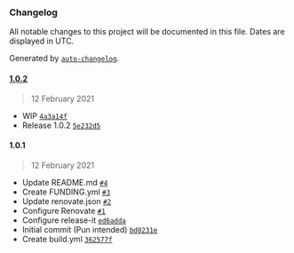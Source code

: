 ### Changelog

All notable changes to this project will be documented in this file. Dates are displayed in UTC.

Generated by [`auto-changelog`](https://github.com/CookPete/auto-changelog).

#### [1.0.2](https://github.com/scriptex/initial-commit/compare/1.0.1...1.0.2)

> 12 February 2021

- WIP [`4a3a14f`](https://github.com/scriptex/initial-commit/commit/4a3a14ff09594f3d4d16d2edbdaa295531321091)
- Release 1.0.2 [`5e232d5`](https://github.com/scriptex/initial-commit/commit/5e232d5b6439c7667eabe0977a0df11a4c7b36ba)

#### 1.0.1

> 12 February 2021

- Update README.md [`#4`](https://github.com/scriptex/initial-commit/pull/4)
- Create FUNDING.yml [`#3`](https://github.com/scriptex/initial-commit/pull/3)
- Update renovate.json [`#2`](https://github.com/scriptex/initial-commit/pull/2)
- Configure Renovate [`#1`](https://github.com/scriptex/initial-commit/pull/1)
- Configure release-it [`ed6adda`](https://github.com/scriptex/initial-commit/commit/ed6addafeb57e96d95021cbc4674cfe6d801b85b)
- Initial commit (Pun intended) [`bd0231e`](https://github.com/scriptex/initial-commit/commit/bd0231e7b62e9396cca14af9f65281c6fb533a6c)
- Create build.yml [`362577f`](https://github.com/scriptex/initial-commit/commit/362577f2b763c9640e880b3135d5167faeecfe4b)
